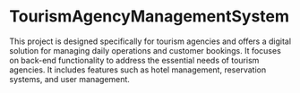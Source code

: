 # TourismAgencyManagementSystem
This project is designed specifically for tourism agencies and offers a digital solution for managing daily operations and customer bookings. It focuses on back-end functionality to address the essential needs of tourism agencies. It includes features such as hotel management, reservation systems, and user management.
